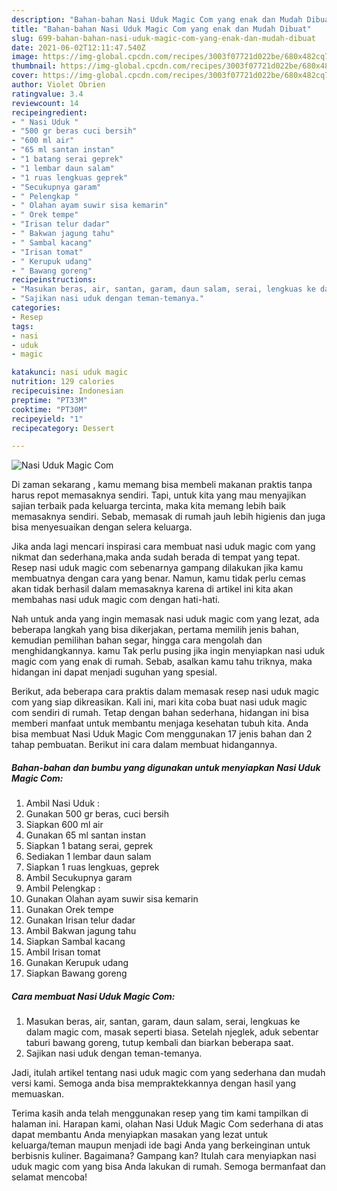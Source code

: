 ```yaml
---
description: "Bahan-bahan Nasi Uduk Magic Com yang enak dan Mudah Dibuat"
title: "Bahan-bahan Nasi Uduk Magic Com yang enak dan Mudah Dibuat"
slug: 699-bahan-bahan-nasi-uduk-magic-com-yang-enak-dan-mudah-dibuat
date: 2021-06-02T12:11:47.540Z
image: https://img-global.cpcdn.com/recipes/3003f07721d022be/680x482cq70/nasi-uduk-magic-com-foto-resep-utama.jpg
thumbnail: https://img-global.cpcdn.com/recipes/3003f07721d022be/680x482cq70/nasi-uduk-magic-com-foto-resep-utama.jpg
cover: https://img-global.cpcdn.com/recipes/3003f07721d022be/680x482cq70/nasi-uduk-magic-com-foto-resep-utama.jpg
author: Violet Obrien
ratingvalue: 3.4
reviewcount: 14
recipeingredient:
- " Nasi Uduk "
- "500 gr beras cuci bersih"
- "600 ml air"
- "65 ml santan instan"
- "1 batang serai geprek"
- "1 lembar daun salam"
- "1 ruas lengkuas geprek"
- "Secukupnya garam"
- " Pelengkap "
- " Olahan ayam suwir sisa kemarin"
- " Orek tempe"
- "Irisan telur dadar"
- " Bakwan jagung tahu"
- " Sambal kacang"
- "Irisan tomat"
- " Kerupuk udang"
- " Bawang goreng"
recipeinstructions:
- "Masukan beras, air, santan, garam, daun salam, serai, lengkuas ke dalam magic com, masak seperti biasa. Setelah njeglek, aduk sebentar taburi bawang goreng, tutup kembali dan biarkan beberapa saat."
- "Sajikan nasi uduk dengan teman-temanya."
categories:
- Resep
tags:
- nasi
- uduk
- magic

katakunci: nasi uduk magic 
nutrition: 129 calories
recipecuisine: Indonesian
preptime: "PT33M"
cooktime: "PT30M"
recipeyield: "1"
recipecategory: Dessert

---
```



![Nasi Uduk Magic Com](https://img-global.cpcdn.com/recipes/3003f07721d022be/680x482cq70/nasi-uduk-magic-com-foto-resep-utama.jpg)

Di zaman  sekarang , kamu memang bisa membeli makanan praktis tanpa harus repot memasaknya sendiri. Tapi, untuk kita yang mau menyajikan sajian terbaik pada keluarga tercinta, maka kita memang lebih baik memasaknya sendiri. Sebab, memasak di rumah jauh lebih higienis dan juga bisa menyesuaikan dengan selera keluarga.

Jika anda lagi mencari inspirasi cara membuat nasi uduk magic com yang nikmat dan sederhana,maka anda sudah berada di tempat yang tepat. Resep nasi uduk magic com  sebenarnya gampang dilakukan jika kamu membuatnya dengan cara yang benar. Namun, kamu tidak perlu cemas akan tidak berhasil dalam memasaknya 
karena di artikel ini kita akan membahas nasi uduk magic com dengan hati-hati.  



Nah untuk anda yang ingin memasak nasi uduk magic com yang lezat, ada beberapa langkah yang bisa dikerjakan, pertama memilih jenis bahan, kemudian pemilihan bahan segar, hingga cara mengolah dan menghidangkannya. kamu Tak perlu pusing jika ingin menyiapkan nasi uduk magic com yang enak di rumah. Sebab, asalkan kamu  tahu triknya, maka hidangan ini dapat menjadi suguhan yang spesial.

Berikut, ada beberapa cara praktis  dalam memasak resep nasi uduk magic com yang siap dikreasikan. Kali ini, mari kita coba buat nasi uduk magic com sendiri di rumah. Tetap dengan bahan sederhana, hidangan ini bisa memberi manfaat untuk membantu menjaga kesehatan tubuh kita. Anda bisa membuat Nasi Uduk Magic Com menggunakan 17 jenis bahan dan 2 tahap pembuatan. Berikut ini cara dalam membuat hidangannya.

<!--inarticleads1-->

##### Bahan-bahan dan bumbu yang digunakan untuk menyiapkan Nasi Uduk Magic Com:

1. Ambil  Nasi Uduk :
1. Gunakan 500 gr beras, cuci bersih
1. Siapkan 600 ml air
1. Gunakan 65 ml santan instan
1. Siapkan 1 batang serai, geprek
1. Sediakan 1 lembar daun salam
1. Siapkan 1 ruas lengkuas, geprek
1. Ambil Secukupnya garam
1. Ambil  Pelengkap :
1. Gunakan  Olahan ayam suwir sisa kemarin
1. Gunakan  Orek tempe
1. Gunakan Irisan telur dadar
1. Ambil  Bakwan jagung tahu
1. Siapkan  Sambal kacang
1. Ambil Irisan tomat
1. Gunakan  Kerupuk udang
1. Siapkan  Bawang goreng




<!--inarticleads2-->

##### Cara membuat Nasi Uduk Magic Com:

1. Masukan beras, air, santan, garam, daun salam, serai, lengkuas ke dalam magic com, masak seperti biasa. Setelah njeglek, aduk sebentar taburi bawang goreng, tutup kembali dan biarkan beberapa saat.
1. Sajikan nasi uduk dengan teman-temanya.




Jadi, itulah artikel tentang  nasi uduk magic com  yang sederhana dan mudah versi kami. Semoga anda bisa mempraktekkannya dengan hasil yang memuaskan. 

Terima kasih anda telah menggunakan resep yang tim kami tampilkan di halaman ini. Harapan kami, olahan  Nasi Uduk Magic Com sederhana di atas dapat membantu Anda menyiapkan masakan yang lezat untuk keluarga/teman maupun menjadi ide bagi Anda yang berkeinginan untuk berbisnis kuliner. Bagaimana? Gampang kan? Itulah cara menyiapkan nasi uduk magic com yang bisa Anda lakukan di rumah. Semoga bermanfaat dan selamat mencoba!

